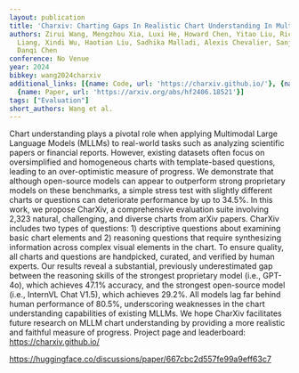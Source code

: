 ```yaml
---
layout: publication
title: 'Charxiv: Charting Gaps In Realistic Chart Understanding In Multimodal Llms'
authors: Zirui Wang, Mengzhou Xia, Luxi He, Howard Chen, Yitao Liu, Richard Zhu, Kaiqu
  Liang, Xindi Wu, Haotian Liu, Sadhika Malladi, Alexis Chevalier, Sanjeev Arora,
  Danqi Chen
conference: No Venue
year: 2024
bibkey: wang2024charxiv
additional_links: [{name: Code, url: 'https://charxiv.github.io/'}, {name: Code, url: 'https://huggingface.co/discussions/paper/667cbc2d557fe99a9eff63c7'},
  {name: Paper, url: 'https://arxiv.org/abs/hf2406.18521'}]
tags: ["Evaluation"]
short_authors: Wang et al.
---
```

Chart understanding plays a pivotal role when applying Multimodal Large Language Models (MLLMs) to real-world tasks such as analyzing scientific papers or financial reports. However, existing datasets often focus on oversimplified and homogeneous charts with template-based questions, leading to an over-optimistic measure of progress. We demonstrate that although open-source models can appear to outperform strong proprietary models on these benchmarks, a simple stress test with slightly different charts or questions can deteriorate performance by up to 34.5%. In this work, we propose CharXiv, a comprehensive evaluation suite involving 2,323 natural, challenging, and diverse charts from arXiv papers. CharXiv includes two types of questions: 1) descriptive questions about examining basic chart elements and 2) reasoning questions that require synthesizing information across complex visual elements in the chart. To ensure quality, all charts and questions are handpicked, curated, and verified by human experts. Our results reveal a substantial, previously underestimated gap between the reasoning skills of the strongest proprietary model (i.e., GPT-4o), which achieves 47.1% accuracy, and the strongest open-source model (i.e., InternVL Chat V1.5), which achieves 29.2%. All models lag far behind human performance of 80.5%, underscoring weaknesses in the chart understanding capabilities of existing MLLMs. We hope CharXiv facilitates future research on MLLM chart understanding by providing a more realistic and faithful measure of progress. Project page and leaderboard: https://charxiv.github.io/

https://huggingface.co/discussions/paper/667cbc2d557fe99a9eff63c7